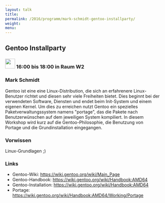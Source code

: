 ```yaml
---
layout: talk
title:
permalink: /2016/programm/mark-schmidt-gentoo-installparty/
weight:
menu:
---
```

## Gentoo Installparty

### <img height = "32" src="../../../images/workshop.svg"> 16:00 bis 18:00 in Raum W2

### Mark Schmidt

Gentoo ist eine eine Linux-Distribution, die sich an erfahrenere Linux-Benutzer richtet und diesen sehr viele Freiheiten bietet. Dies beginnt bei der verwendeten Software, Diensten und endet beim Init-System und einem eigenen Kernel. Um dies zu erreichen nutzt Gentoo ein spezielles Paketverwaltungssystem namens "portage", das die Pakete nach Benutzerwünschen auf dem jeweiligen System kompiliert.  In diesem Workshop wird kurz auf die Gentoo-Philosophie, die Benutzung von Portage und die Grundinstallation eingegangen.

### Vorwissen

Linux-Grundlagen ;)

### Links

- Gentoo-Wiki: <a href="https://wiki.gentoo.org/wiki/Main_Page" target="_blank">https://wiki.gentoo.org/wiki/Main_Page</a>
- Gentoo-Handbook: <a href="https://wiki.gentoo.org/wiki/Handbook:AMD64" target="_blank">https://wiki.gentoo.org/wiki/Handbook:AMD64</a>
- Gentoo-Installation: <a href="https://wiki.gentoo.org/wiki/Handbook:AMD64" target="_blank">https://wiki.gentoo.org/wiki/Handbook:AMD64</a>
- Portage: <a href="https://wiki.gentoo.org/wiki/Handbook:AMD64/Working/Portage" target="_blank">https://wiki.gentoo.org/wiki/Handbook:AMD64/Working/Portage</a>
